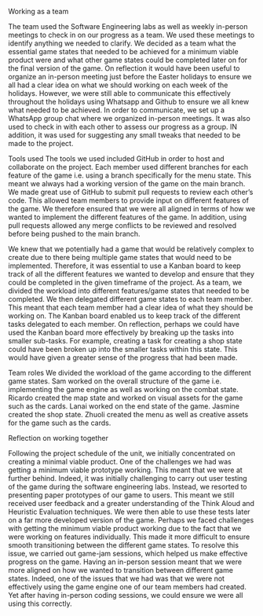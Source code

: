 Working as a team

The team used the Software Engineering labs as well as weekly in-person meetings to check in on our progress as a team. We used these meetings to identify anything we needed to clarify. We decided as a team what the essential game states that needed to be achieved for a minimum viable product were and what other game states could be completed later on for the final version of the game. On reflection it would have been useful to organize an in-person meeting just before the Easter holidays to ensure we all had a clear idea on what we should working on each week of the holidays. However, we were still able to communicate this effectively throughout the holidays using Whatsapp and Github to ensure we all knew what needed to be achieved. 
In order to communicate, we set up a WhatsApp group chat where we organized in-person meetings. It was also used to check in with each other to assess our progress as a group. IN addition, it was used for suggesting any small tweaks that needed to be made to the project. 


Tools used
The tools we used included GitHub in order to host and collaborate on the project. Each member used different branches for each feature of the game i.e. using a branch specifically for the menu state. This meant we always had a working version of the game on the main branch. We made great use of GitHub to submit pull requests to review each other’s code. This allowed team members to provide input on different features of the game. We therefore ensured that we were all aligned in terms of how we wanted to implement the different features of the game. In addition, using pull requests allowed any merge conflicts to be reviewed and resolved before being pushed to the main branch. 

We knew that we potentially had a game that would be relatively complex to create due to there being multiple game states that would need to be implemented. Therefore, it was essential to use a Kanban board to keep track of all the different features we wanted to develop and ensure that they could be completed in the given timeframe of the project. As a team, we divided the workload into different features/game states that needed to be completed. We then delegated different game states to each team member. This meant that each team member had a clear idea of what they should be working on. The Kanban board enabled us to keep track of the different tasks delegated to each member. On reflection, perhaps we could have used the Kanban board more effectively by breaking up the tasks into smaller sub-tasks. For example, creating a task for creating a shop state could have been broken up into the smaller tasks within this state. This would have given a greater sense of the progress that had been made.



Team roles
We divided the workload of the game according to the different game states. Sam worked on the overall structure of the game i.e. implementing the game engine as well as working on the combat state. Ricardo created the map state and worked on visual assets for the game such as the cards. Lanai worked on the end state of the game. Jasmine created the shop state. Zhuoli created the menu as well as creative assets for the game such as the cards.  


Reflection on working together

Following the project schedule of the unit, we initially concentrated on creating a minimal viable product. One of the challenges we had was getting a minimum viable prototype working. This meant that we were at further behind. Indeed, it was initially challenging to carry out user testing of the game during the software engineering labs. Instead, we resorted to presenting paper prototypes of our game to users. This meant we still received user feedback and a greater understanding of the Think Aloud and Heuristic Evaluation techniques. We were then able to use these tests later on a far more developed version of the game.  Perhaps we faced challenges with getting the minimum viable product working due to the fact that we were working on features individually. This made it more difficult to ensure smooth transitioning between the different game states. To resolve this issue, we carried out game-jam sessions, which helped us make effective progress on the game. Having an in-person session meant that we were more aligned on how we wanted to transition between different game states. Indeed, one of the issues that we had was that we were not effectively using the game engine one of our team members had created. Yet after having in-person coding sessions, we could ensure we were all using this correctly. 


